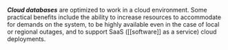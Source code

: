 _**Cloud databases**_ are optimized to work in a cloud environment. Some practical benefits include the ability to increase resources to accommodate for demands on the system, to be highly available even in the case of local or regional outages, and to support SaaS ([[software]] as a service) cloud deployments.